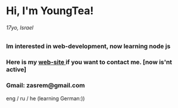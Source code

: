 <h1> Hi, I'm YoungTea! </h1>
<h6>17yo, Israel</h6>

<h3> Im interested in web-development, now learning node js </h3>

<h3> Here is my <a href="https://young-tea.com/"> <b> web-site </b> </a> if you want to contact me. [now is'nt active]</h3>

<h3> Gmail: zasrem@gmail.com </h3>

<p> eng / ru / he (learning German:))</p>
